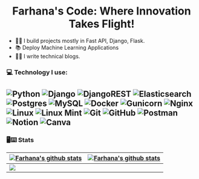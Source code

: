 <!-- thems: #gh-dark-mode-only, #gh-light-mode-only  -->

<h1 align="center"> Farhana's Code: Where Innovation Takes Flight! </h1>

- 💪🏼 I build projects mostly in Fast API, Django, Flask.
- 📚 Deploy Machine Learning Applications
- ✍🏻 I write technical blogs.



### 💻 Technology I use:
![Python](https://img.shields.io/badge/python-3670A0?style=for-the-badge&logo=python&logoColor=ffdd54)
![Django](https://img.shields.io/badge/django-%23092E20.svg?style=for-the-badge&logo=django&logoColor=white)
![DjangoREST](https://img.shields.io/badge/DJANGO-REST-ff1709?style=for-the-badge&logo=django&logoColor=white&color=ff1709&labelColor=gray)
![Elasticsearch](https://img.shields.io/badge/elasticsearch-%23316192.svg?style=for-the-badge&logo=elasticsearch&logoColor=white)
![Postgres](https://img.shields.io/badge/postgres-%23316192.svg?style=for-the-badge&logo=postgresql&logoColor=white)
![MySQL](https://img.shields.io/badge/mysql-%2300f.svg?style=for-the-badge&logo=mysql&logoColor=white)
![Docker](https://img.shields.io/badge/docker-%230db7ed.svg?style=for-the-badge&logo=docker&logoColor=white)
![Gunicorn](https://img.shields.io/badge/gunicorn-%298729.svg?style=for-the-badge&logo=gunicorn&logoColor=white)
![Nginx](https://img.shields.io/badge/nginx-%23009639.svg?style=for-the-badge&logo=nginx&logoColor=white)
![Linux](https://img.shields.io/badge/Linux-FCC624?style=for-the-badge&logo=linux&logoColor=black)
![Linux Mint](https://img.shields.io/badge/Linux%20Mint-87CF3E?style=for-the-badge&logo=Linux%20Mint&logoColor=white)
![Git](https://img.shields.io/badge/git-%23F05033.svg?style=for-the-badge&logo=git&logoColor=white)
![GitHub](https://img.shields.io/badge/github-%23121011.svg?style=for-the-badge&logo=github&logoColor=white)
![Postman](https://img.shields.io/badge/Postman-FF6C37?style=for-the-badge&logo=postman&logoColor=white)
![Notion](https://img.shields.io/badge/Notion-%23000000.svg?style=for-the-badge&logo=notion&logoColor=white)
![Canva](https://img.shields.io/badge/-%23316192.svg?style=for-the-badge&logo=canva)
---


### 🖥⌨ Stats


| <a href="https://github.com/FarhanaAfrin"><img align="center" src="https://github-readme-streak-stats.herokuapp.com?user=FarhanaAfrin&theme=dark" alt="Farhana's github stats" /></a> | <a href="https://github.com/FarhanaAfrin"><img align="center" src="https://github-readme-stats.vercel.app/api?username=FarhanaAfrin&show_icons=true&include_all_commits=true&count_private=true&theme=tokyonight&hide_border=true" alt="Farhana's github stats" /></a> | 
| :------------- | :-------------: |
| <a href="https://github.com/FarhanaAfrin"><img align="center" src="https://github-readme-stats.vercel.app/api/top-langs/?username=FarhanaAfrin&layout=compact&theme=tokyonight&hide_border=true" /></a>
